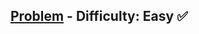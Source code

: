 [Problem](https://www.hackerrank.com/challenges/30-binary-numbers/problem) - Difficulty: Easy :white_check_mark:
---
